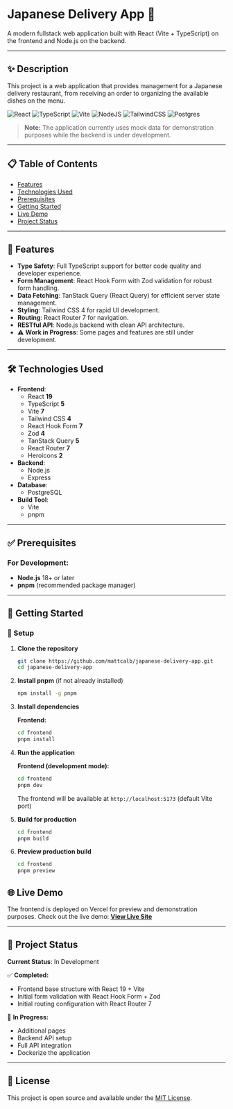 # Japanese Delivery App 🚀

A modern fullstack web application built with React (Vite + TypeScript) on the frontend and Node.js on the backend.

---
## ✨ Description

This project is a web application that provides management for a Japanese delivery restaurant, from receiving an order to organizing the available dishes on the menu.

![React](https://img.shields.io/badge/react-%2320232a.svg?style=for-the-badge&logo=react&logoColor=%2361DAFB)
![TypeScript](https://img.shields.io/badge/typescript-%23007ACC.svg?style=for-the-badge&logo=typescript&logoColor=white)
![Vite](https://img.shields.io/badge/vite-%23646CFF.svg?style=for-the-badge&logo=vite&logoColor=white)
![NodeJS](https://img.shields.io/badge/node.js-6DA55F?style=for-the-badge&logo=node.js&logoColor=white)
![TailwindCSS](https://img.shields.io/badge/tailwindcss-%2338B2AC.svg?style=for-the-badge&logo=tailwind-css&logoColor=white)
![Postgres](https://img.shields.io/badge/postgres-%23316192.svg?style=for-the-badge&logo=postgresql&logoColor=white)

> **Note:** The application currently uses mock data for demonstration purposes while the backend is under development.

---
## 📋 Table of Contents
- [Features](#-features)
- [Technologies Used](#️-technologies-used)
- [Prerequisites](#-prerequisites)
- [Getting Started](#-getting-started)
- [Live Demo](#-live-demo)
- [Project Status](#-project-status)
---
## 🎯 Features
-   **Type Safety**: Full TypeScript support for better code quality and developer experience.
-   **Form Management**: React Hook Form with Zod validation for robust form handling.
-   **Data Fetching**: TanStack Query (React Query) for efficient server state management.
-   **Styling**: Tailwind CSS 4 for rapid UI development.
-   **Routing**: React Router 7 for navigation.
-   **RESTful API**: Node.js backend with clean API architecture.
-   ⚠️ **Work in Progress**: Some pages and features are still under development.
---
## 🛠️ Technologies Used
-   **Frontend**:
    -   React **19**
    -   TypeScript **5**
    -   Vite **7**
    -   Tailwind CSS **4**
    -   React Hook Form **7**
    -   Zod **4**
    -   TanStack Query **5**
    -   React Router **7**
    -   Heroicons **2**
-   **Backend**:
    -   Node.js
    -   Express
- **Database**:
    - PostgreSQL
-   **Build Tool**:
    -   Vite
    -   pnpm
---
## ✅ Prerequisites

### For Development:
-   **Node.js** 18+ or later
-   **pnpm** (recommended package manager)

---
## 🚀 Getting Started

### 🔧 Setup

1.  **Clone the repository**
    ```sh
    git clone https://github.com/mattcalb/japanese-delivery-app.git
    cd japanese-delivery-app
    ```

2.  **Install pnpm** (if not already installed)
    ```sh
    npm install -g pnpm
    ```

3.  **Install dependencies**
    
    **Frontend:**
    ```sh
    cd frontend
    pnpm install
    ```
    
4.  **Run the application**
    
    **Frontend (development mode):**
    ```sh
    cd frontend
    pnpm dev
    ```
    The frontend will be available at `http://localhost:5173` (default Vite port)

5.  **Build for production**
    ```sh
    cd frontend
    pnpm build
    ```

6.  **Preview production build**
    ```sh
    cd frontend
    pnpm preview
    ```

## 🌐 Live Demo
The frontend is deployed on Vercel for preview and demonstration purposes.
Check out the live demo: **[View Live Site](https://japanese-delivery-app-frontend-lt1xasrq0.vercel.app/)**

---
## 🚧 Project Status

**Current Status**: In Development

✅ **Completed:**
- Frontend base structure with React 19 + Vite
- Initial form validation with React Hook Form + Zod
- Initial routing configuration with React Router 7

🔄 **In Progress:**
- Additional pages
- Backend API setup
- Full API integration
- Dockerize the application
---
## 📝 License
This project is open source and available under the [MIT License](LICENSE).


